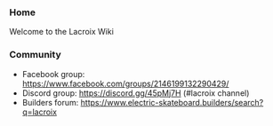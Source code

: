 ### Home
Welcome to the Lacroix Wiki

### Community

- Facebook group: https://www.facebook.com/groups/2146199132290429/
- Discord group: https://discord.gg/45pMj7H (#lacroix channel)
- Builders forum: https://www.electric-skateboard.builders/search?q=lacroix
